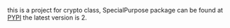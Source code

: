 this is a project for crypto class, SpecialPurpose package can be found at [PYPI](https://pypi.org/project/SpecialPurpose/) the latest version is 2.

